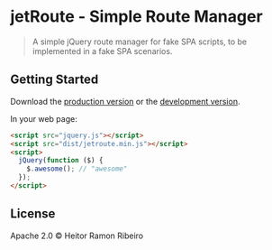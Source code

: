 # jetRoute - Simple Route Manager

> A simple jQuery route manager for fake SPA scripts, to be implemented in a fake SPA scenarios.


## Getting Started

Download the [production version][min] or the [development version][max].

[min]: https://raw.githubusercontent.com/bloo_df/jquery-jetroute/master/dist/jquery.jetroute.min.js
[max]: https://raw.githubusercontent.com/bloo_df/jquery-jetroute/master/dist/jquery.jetroute.js

In your web page:

```html
<script src="jquery.js"></script>
<script src="dist/jetroute.min.js"></script>
<script>
  jQuery(function ($) {
    $.awesome(); // "awesome"
  });
</script>
```


## License

Apache 2.0 © Heitor Ramon Ribeiro
